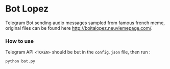 # Bot Lopez

Telegram Bot sending audio messages sampled from famous french meme, original files can be found here http://boitalopez.neuviemepage.com/.

### **How to use**

Telegram API `<TOKEN>` should be but in the `config.json` file, then run :

```
python bot.py
```



